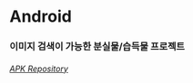 # Android

### 이미지 검색이 가능한 분실물/습득물 프로젝트

###### [APK Repository](https://github.com/10000Hyung/Android-APK)
